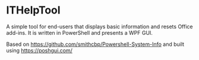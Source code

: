 # ITHelpTool

A simple tool for end-users that displays basic information and resets Office add-ins. It is written in PowerShell and presents a WPF GUI. 

Based on https://github.com/smithcbp/Powershell-System-Info and built using https://poshgui.com/

